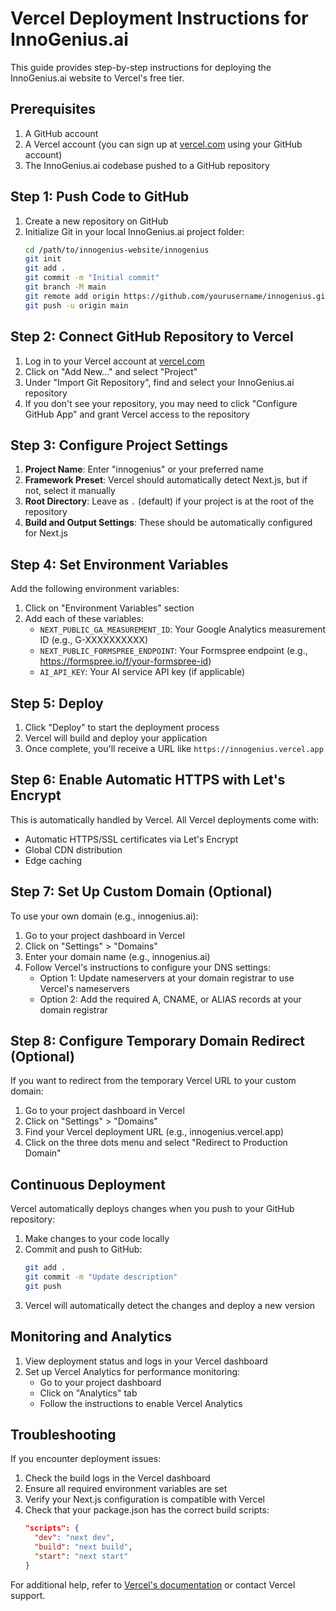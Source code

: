 # Vercel Deployment Instructions for InnoGenius.ai

This guide provides step-by-step instructions for deploying the InnoGenius.ai website to Vercel's free tier.

## Prerequisites

1. A GitHub account
2. A Vercel account (you can sign up at [vercel.com](https://vercel.com) using your GitHub account)
3. The InnoGenius.ai codebase pushed to a GitHub repository

## Step 1: Push Code to GitHub

1. Create a new repository on GitHub
2. Initialize Git in your local InnoGenius.ai project folder:
   ```bash
   cd /path/to/innogenius-website/innogenius
   git init
   git add .
   git commit -m "Initial commit"
   git branch -M main
   git remote add origin https://github.com/yourusername/innogenius.git
   git push -u origin main
   ```

## Step 2: Connect GitHub Repository to Vercel

1. Log in to your Vercel account at [vercel.com](https://vercel.com)
2. Click on "Add New..." and select "Project"
3. Under "Import Git Repository", find and select your InnoGenius.ai repository
4. If you don't see your repository, you may need to click "Configure GitHub App" and grant Vercel access to the repository

## Step 3: Configure Project Settings

1. **Project Name**: Enter "innogenius" or your preferred name
2. **Framework Preset**: Vercel should automatically detect Next.js, but if not, select it manually
3. **Root Directory**: Leave as `.` (default) if your project is at the root of the repository
4. **Build and Output Settings**: These should be automatically configured for Next.js

## Step 4: Set Environment Variables

Add the following environment variables:

1. Click on "Environment Variables" section
2. Add each of these variables:
   - `NEXT_PUBLIC_GA_MEASUREMENT_ID`: Your Google Analytics measurement ID (e.g., G-XXXXXXXXXX)
   - `NEXT_PUBLIC_FORMSPREE_ENDPOINT`: Your Formspree endpoint (e.g., https://formspree.io/f/your-formspree-id)
   - `AI_API_KEY`: Your AI service API key (if applicable)

## Step 5: Deploy

1. Click "Deploy" to start the deployment process
2. Vercel will build and deploy your application
3. Once complete, you'll receive a URL like `https://innogenius.vercel.app`

## Step 6: Enable Automatic HTTPS with Let's Encrypt

This is automatically handled by Vercel. All Vercel deployments come with:
- Automatic HTTPS/SSL certificates via Let's Encrypt
- Global CDN distribution
- Edge caching

## Step 7: Set Up Custom Domain (Optional)

To use your own domain (e.g., innogenius.ai):

1. Go to your project dashboard in Vercel
2. Click on "Settings" > "Domains"
3. Enter your domain name (e.g., innogenius.ai)
4. Follow Vercel's instructions to configure your DNS settings:
   - Option 1: Update nameservers at your domain registrar to use Vercel's nameservers
   - Option 2: Add the required A, CNAME, or ALIAS records at your domain registrar

## Step 8: Configure Temporary Domain Redirect (Optional)

If you want to redirect from the temporary Vercel URL to your custom domain:

1. Go to your project dashboard in Vercel
2. Click on "Settings" > "Domains"
3. Find your Vercel deployment URL (e.g., innogenius.vercel.app)
4. Click on the three dots menu and select "Redirect to Production Domain"

## Continuous Deployment

Vercel automatically deploys changes when you push to your GitHub repository:

1. Make changes to your code locally
2. Commit and push to GitHub:
   ```bash
   git add .
   git commit -m "Update description"
   git push
   ```
3. Vercel will automatically detect the changes and deploy a new version

## Monitoring and Analytics

1. View deployment status and logs in your Vercel dashboard
2. Set up Vercel Analytics for performance monitoring:
   - Go to your project dashboard
   - Click on "Analytics" tab
   - Follow the instructions to enable Vercel Analytics

## Troubleshooting

If you encounter deployment issues:

1. Check the build logs in the Vercel dashboard
2. Ensure all required environment variables are set
3. Verify your Next.js configuration is compatible with Vercel
4. Check that your package.json has the correct build scripts:
   ```json
   "scripts": {
     "dev": "next dev",
     "build": "next build",
     "start": "next start"
   }
   ```

For additional help, refer to [Vercel's documentation](https://vercel.com/docs) or contact Vercel support.
